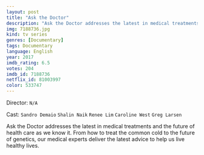 ```yaml
---
layout: post
title: "Ask the Doctor"
description: "Ask the Doctor addresses the latest in medical treatments and the future of health care as we know it. From how to treat the common cold to the future of genetics, our medical experts deliver the latest advice to help us live healthy lives..."
img: 7188736.jpg
kind: tv series
genres: [Documentary]
tags: Documentary 
language: English
year: 2017
imdb_rating: 6.5
votes: 204
imdb_id: 7188736
netflix_id: 81003997
color: 533747
---
```

Director: `N/A`  

Cast: `Sandro Demaio` `Shalin Naik` `Renee Lim` `Caroline West` `Greg Larsen` 

Ask the Doctor addresses the latest in medical treatments and the future of health care as we know it. From how to treat the common cold to the future of genetics, our medical experts deliver the latest advice to help us live healthy lives.